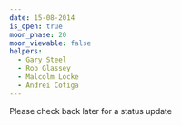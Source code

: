 ```yaml
---
date: 15-08-2014
is_open: true
moon_phase: 20
moon_viewable: false
helpers:
  - Gary Steel
  - Rob Glassey
  - Malcolm Locke
  - Andrei Cotiga
---
```

Please check back later for a status update
